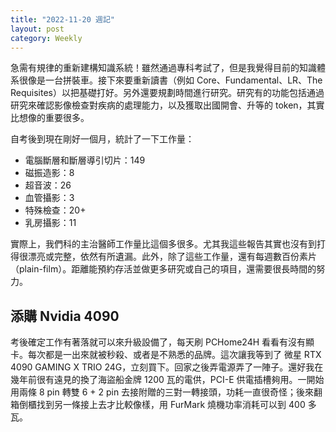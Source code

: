 ```yaml
---
title: "2022-11-20 週記"
layout: post
category: Weekly
---
```


急需有規律的重新建構知識系統！雖然通過專科考試了，但是我覺得目前的知識體系很像是一台拼裝車。接下來要重新讀書（例如 Core、Fundamental、LR、The Requisites）以把基礎打好。另外還要規劃時間進行研究。研究有的功能包括通過研究來確認影像檢查對疾病的處理能力，以及獲取出國開會、升等的 token，其實比想像的重要很多。

自考後到現在剛好一個月，統計了一下工作量：

- 電腦斷層和斷層導引切片：149
- 磁振造影：8
- 超音波：26
- 血管攝影：3
- 特殊檢查：20+
- 乳房攝影：11

實際上，我們科的主治醫師工作量比這個多很多。尤其我這些報告其實也沒有到打得很漂亮或完整，依然有所遺漏。此外，除了這些工作量，還有每週數百份素片（plain-film）。距離能預約存活並做更多研究或自己的項目，還需要很長時間的努力。

## 添購 Nvidia 4090

考後確定工作有著落就可以來升級設備了，每天刷 PCHome24H 看看有沒有顯卡。每次都是一出來就被秒殺、或者是不熟悉的品牌。這次讓我等到了 微星 RTX 4090 GAMING X TRIO 24G，立刻買下。回家之後弄電源弄了一陣子。還好我在幾年前很有遠見的換了海盜船金牌 1200 瓦的電供，PCI-E 供電插槽夠用。一開始用兩條 8 pin 轉雙 6 + 2 pin 去接附贈的三對一轉接頭，功耗一直很奇怪；後來翻箱倒櫃找到另一條接上去才比較像樣，用 FurMark 燒機功率消耗可以到 400 多瓦。